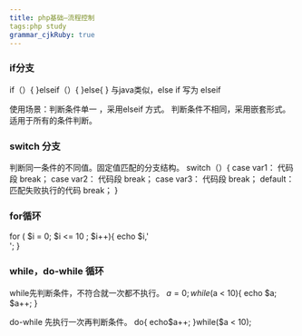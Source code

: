 ```yaml
---
title: php基础—流程控制
tags:php study
grammar_cjkRuby: true
---
```


### if分支
if（）{
}elseif（）{
}else{
}
与java类似，else if  写为 elseif

使用场景：判断条件单一 ，采用elseif 方式。
					判断条件不相同，采用嵌套形式。
					适用于所有的条件判断。

### switch 分支
判断同一条件的不同值。固定值匹配的分支结构。
switch（）{
	case var1：
		代码段
		break；
	case var2：
		代码段
		break；
	case var3：
		代码段
		break；
	default：
		匹配失败执行的代码
		break；
}

### for循环
for ( $i  = 0; $i <= 10 ; $i++){
	echo $i,'<br/>';
}

### while，do-while 循环

while先判断条件，不符合就一次都不执行。
$a = 0;
while($a < 10){
	echo $a;
	$a++;
}

do-while 先执行一次再判断条件。
do{
	echo$a++;
}while($a < 10);